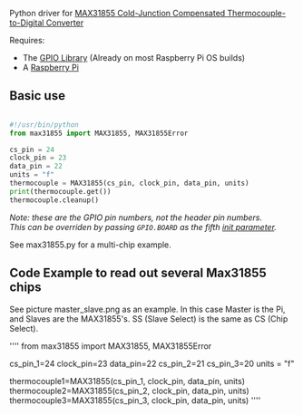 Python driver for [MAX31855 Cold-Junction Compensated Thermocouple-to-Digital Converter](http://www.maximintegrated.com/datasheet/index.mvp/id/7273)

Requires:
- The [GPIO Library](https://code.google.com/p/raspberry-gpio-python/) (Already on most Raspberry Pi OS builds)
- A [Raspberry Pi](http://www.raspberrypi.org/)

## Basic use

```python

#!/usr/bin/python
from max31855 import MAX31855, MAX31855Error

cs_pin = 24
clock_pin = 23
data_pin = 22
units = "f"
thermocouple = MAX31855(cs_pin, clock_pin, data_pin, units)
print(thermocouple.get())
thermocouple.cleanup()

```

*Note: these are the GPIO pin numbers, not the header pin numbers.*  
*This can be overriden by passing `GPIO.BOARD` as the fifth [init parameter](https://github.com/Tuckie/max31855/blob/master/max31855.py#L11).*

See max31855.py for a multi-chip example.

## Code Example to read out several Max31855 chips

See picture master_slave.png as an example. In this case Master is the Pi, and Slaves are the MAX31855's. SS (Slave Select) is the same as CS (Chip Select).

''''
from max31855 import MAX31855, MAX31855Error

cs_pin_1=24
clock_pin=23
data_pin=22
cs_pin_2=21
cs_pin_3=20
units = "f"

thermocouple1=MAX31855(cs_pin_1, clock_pin, data_pin, units)
thermocouple2=MAX31855(cs_pin_2, clock_pin, data_pin, units)
thermocouple3=MAX31855(cs_pin_3, clock_pin, data_pin, units)
''''
